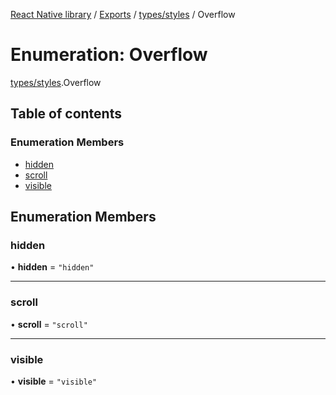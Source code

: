 [React Native library](../index.md) / [Exports](../modules.md) / [types/styles](../modules/types_styles.md) / Overflow

# Enumeration: Overflow

[types/styles](../modules/types_styles.md).Overflow

## Table of contents

### Enumeration Members

- [hidden](types_styles.Overflow.md#hidden)
- [scroll](types_styles.Overflow.md#scroll)
- [visible](types_styles.Overflow.md#visible)

## Enumeration Members

### hidden

• **hidden** = ``"hidden"``

___

### scroll

• **scroll** = ``"scroll"``

___

### visible

• **visible** = ``"visible"``
